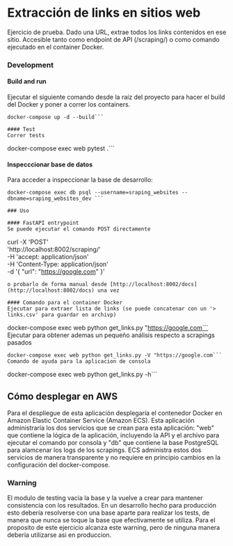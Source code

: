 # Extracción de links en sitios web

Ejercicio de prueba. Dado una URL, extrae todos los links contenidos en ese sitio. Accesible tanto como endpoint de API (/scraping/) o como comando ejecutado en el container Docker.

### Development

#### Build and run
Ejecutar el siguiente comando desde la raíz del proyecto para hacer el build del Docker y poner a correr los containers.
```
docker-compose up -d --build```
 
#### Test
Correr tests
```
docker-compose exec web pytest .```

#### Inspecccionar base de datos
Para acceder a inspeccionar la base de desarrollo:
```
docker-compose exec db psql --username=sraping_websites --dbname=sraping_websites_dev ```

### Uso

#### FastAPI entrypoint
Se puede ejecutar el comando POST directamente
```
curl -X 'POST' \
  'http://localhost:8002/scraping/' \
  -H 'accept: application/json' \
  -H 'Content-Type: application/json' \
  -d '{
  "url": "https://google.com"
}'
```
o probarlo de forma manual desde [http://localhost:8002/docs](http://localhost:8002/docs) una vez 

#### Comando para el container Docker
Ejecutar para extraer lista de links (se puede concatenar con un '> links.csv' para guardar en archivp)
```
docker-compose exec web python get_links.py "https://google.com```
Ejecutar para obtener ademas un pequeño análisis respecto a scrapings pasados
```
docker-compose exec web python get_links.py -V "https://google.com```
Comando de ayuda para la aplicacion de consola
```
docker-compose exec web python get_links.py -h```

## Cómo desplegar en AWS
Para el despliegue de esta aplicación desplegaría el contenedor Docker en Amazon Elastic Container Service (Amazon ECS). Esta aplicación administraría los dos servicios que se crean para esta aplicación: "web" que contiene la lógica de la aplicación, incluyendo la API y el archivo para ejecutar el comando por consola y "db" que contiene la base PostgreSQL para alamcenar los logs de los scrapings. ECS administra estos dos servicios de manera transparente y no requiere en principio cambios en la configuración del docker-compose. 

### Warning
El modulo de testing vacia la base y la vuelve a crear para mantener consistencia con los resultados.
En un desarrollo hecho para producción esto debería resolverse con una base aparte para realizar los tests, de manera
que nunca se toque la base que efectivamente se utiliza. Para el proposito de este ejercicio alcanza este warning, pero 
de ninguna manera deberia utilizarse asi en produccion.